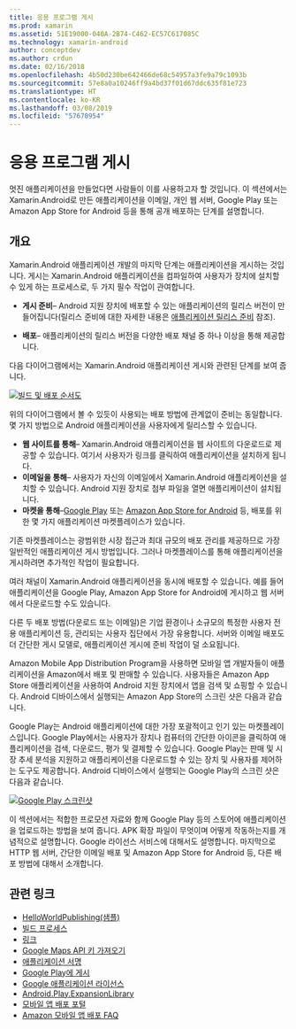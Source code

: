 ```yaml
---
title: 응용 프로그램 게시
ms.prod: xamarin
ms.assetid: 51E19000-040A-2B74-C462-EC57C617085C
ms.technology: xamarin-android
author: conceptdev
ms.author: crdun
ms.date: 02/16/2018
ms.openlocfilehash: 4b50d230be642466de68c54957a3fe9a79c1093b
ms.sourcegitcommit: 57e8a0a10246ff9a4bd37f01d67ddc635f81e723
ms.translationtype: HT
ms.contentlocale: ko-KR
ms.lasthandoff: 03/08/2019
ms.locfileid: "57670954"
---
```

# <a name="publishing-an-application"></a>응용 프로그램 게시

멋진 애플리케이션을 만들었다면 사람들이 이를 사용하고자 할 것입니다. 이 섹션에서는 Xamarin.Android로 만든 애플리케이션을 이메일, 개인 웹 서버, Google Play 또는 Amazon App Store for Android 등을 통해 공개 배포하는 단계를 설명합니다.


## <a name="overview"></a>개요

Xamarin.Android 애플리케이션 개발의 마지막 단계는 애플리케이션을 게시하는 것입니다. 게시는 Xamarin.Android 애플리케이션을 컴파일하여 사용자가 장치에 설치할 수 있게 하는 프로세스로, 두 가지 필수 작업이 관여합니다.

-   **게시 준비**&ndash; Android 지원 장치에 배포할 수 있는 애플리케이션의 릴리스 버전이 만들어집니다(릴리스 준비에 대한 자세한 내용은 [애플리케이션 릴리스 준비](~/android/deploy-test/release-prep/index.md) 참조).

-   **배포**&ndash; 애플리케이션의 릴리스 버전을 다양한 배포 채널 중 하나 이상을 통해 제공합니다.

다음 다이어그램에서는 Xamarin.Android 애플리케이션 게시와 관련된 단계를 보여 줍니다.

[![빌드 및 배포 순서도](images/build-and-deploy-steps.png)](images/build-and-deploy-steps.png#lightbox)

위의 다이어그램에서 볼 수 있듯이 사용되는 배포 방법에 관계없이 준비는 동일합니다. 몇 가지 방법으로 Android 애플리케이션을 사용자에게 릴리스할 수 있습니다.

-   **웹 사이트를 통해**&ndash; Xamarin.Android 애플리케이션을 웹 사이트의 다운로드로 제공할 수 있습니다. 여기서 사용자가 링크를 클릭하여 애플리케이션을 설치하게 됩니다.
-   **이메일을 통해**&ndash; 사용자가 자신의 이메일에서 Xamarin.Android 애플리케이션을 설치할 수 있습니다. Android 지원 장치로 첨부 파일을 열면 애플리케이션이 설치됩니다.
-   **마켓을 통해**&ndash;[Google Play](http://play.google.com/) 또는 [Amazon App Store for Android](http://www.amazon.com/mobile-apps/b?ie=UTF8&node=2350149011) 등, 배포를 위한 몇 가지 애플리케이션 마켓플레이스가 있습니다.


기존 마켓플레이스는 광범위한 시장 접근과 최대 규모의 배포 관리를 제공하므로 가장 일반적인 애플리케이션 게시 방법입니다. 그러나 마켓플레이스를 통해 애플리케이션을 게시하려면 추가적인 작업이 필요합니다.

여러 채널이 Xamarin.Android 애플리케이션을 동시에 배포할 수 있습니다. 예를 들어 애플리케이션을 Google Play, Amazon App Store for Android에 게시하고 웹 서버에서 다운로드할 수도 있습니다.

다른 두 배포 방법(다운로드 또는 이메일)은 기업 환경이나 소규모의 특정한 사용자 전용 애플리케이션 등, 관리되는 사용자 집단에서 가장 유용합니다.
서버와 이메일 배포도 더 간단한 게시 모델로, 애플리케이션 게시에 준비 작업이 덜 소요됩니다.

Amazon Mobile App Distribution Program을 사용하면 모바일 앱 개발자들이 애플리케이션을 Amazon에서 배포 및 판매할 수 있습니다. 사용자들은 Amazon App Store 애플리케이션을 사용하여 Android 지원 장치에서 앱을 검색 및 쇼핑할 수 있습니다. Android 디바이스에서 실행되는 Amazon App Store의 스크린 샷은 다음과 같습니다.

Google Play는 Android 애플리케이션에 대한 가장 포괄적이고 인기 있는 마켓플레이스입니다. Google Play에서는 사용자가 장치나 컴퓨터의 간단한 아이콘을 클릭하여 애플리케이션을 검색, 다운로드, 평가 및 결제할 수 있습니다. Google Play는 판매 및 시장 추세 분석을 지원하고 애플리케이션을 다운로드할 수 있는 장치 및 사용자를 제어하는 도구도 제공합니다. Android 디바이스에서 실행되는 Google Play의 스크린 샷은 다음과 같습니다.

[![Google Play 스크린샷](images/google-play-app.png)](images/google-play-app.png#lightbox)

이 섹션에서는 적합한 프로모션 자료와 함께 Google Play 등의 스토어에 애플리케이션을 업로드하는 방법을 보여 줍니다. APK 확장 파일이 무엇이며 어떻게 작동하는지를 개념적으로 설명합니다. Google 라이선스 서비스에 대해서도 설명합니다. 마지막으로 HTTP 웹 서버, 간단한 이메일 배포 및 Amazon App Store for Android 등, 다른 배포 방법에 대해서 소개합니다.


## <a name="related-links"></a>관련 링크

- [HelloWorldPublishing(샘플)](https://developer.xamarin.com/samples/monodroid/HelloWorldPublishing/)
- [빌드 프로세스](~/android/deploy-test/building-apps/build-process.md)
- [링크](~/android/deploy-test/linker.md)
- [Google Maps API 키 가져오기](~/android/platform/maps-and-location/maps/obtaining-a-google-maps-api-key.md)
- [애플리케이션 서명](https://source.android.com/security/apksigning/)
- [Google Play에 게시](https://developer.android.com/distribute/googleplay/publish/index.html)
- [Google 애플리케이션 라이선스](https://developer.android.com/guide/google/play/licensing/index.html)
- [Android.Play.ExpansionLibrary](https://github.com/mattleibow/Android.Play.ExpansionLibrary)
- [모바일 앱 배포 포털](https://developer.amazon.com/welcome.html)
- [Amazon 모바일 앱 배포 FAQ](https://developer.amazon.com/help/faq.html)

